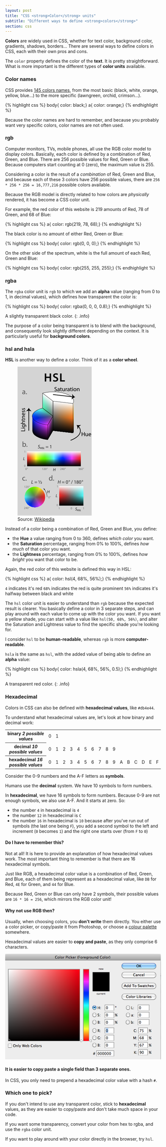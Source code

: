 ```yaml
---
layout: post
title: "CSS <strong>Color</strong> units"
subtitle: "Different ways to define <strong>colors</strong>"
section: css
---
```


**Colors** are widely used in CSS, whether for text color, background color, gradients, shadows, borders... There are several ways to define colors in CSS, each with their own pros and cons.

The `color` property defines the color of the **text**. It is pretty straightforward. What is more important is the different types of **color units** available.

### Color names

CSS provides [145 colors names](https://developer.mozilla.org/en-US/docs/Web/CSS/color_value), from the most basic (black, white, orange, yellow, blue...) to the more specific (lawngreen, orchid, crimson...).

{% highlight css %}
body{ color: black;}
a{ color: orange;}
{% endhighlight %}

Because the color names are hard to remember, and because you probably want very specific colors, color names are not often used.

### rgb

Computer monitors, TVs, mobile phones, all use the RGB color model to display colors. Basically, each color is defined by a combination of Red, Green, and Blue. There are 256 possible values for Red, Green or Blue. Because computers start counting at 0 (zero), the maximum value is 255.

Considering a color is the result of a _combination_ of Red, Green and Blue, and because each of these 3 colors have 256 possible values, there are `256 * 256 * 256 = 16,777,216` possible colors available.

Because the RGB model is directly related to how colors are _physically_ rendered, it has become a CSS color unit.

For example, the red color of this website is 219 amounts of Red, 78 of Green, and 68 of Blue:

{% highlight css %}
a{ color: rgb(219, 78, 68);}
{% endhighlight %}

The black color is no amount of either Red, Green or Blue:

{% highlight css %}
body{ color: rgb(0, 0, 0);}
{% endhighlight %}

On the other side of the spectrum, white is the full amount of each Red, Green and Blue:

{% highlight css %}
body{ color: rgb(255, 255, 255);}
{% endhighlight %}

### rgba

The `rgba` color unit is `rgb` to which we add an **alpha** value (ranging from 0 to 1, in decimal values), which defines how transparent the color is:

{% highlight css %}
body{ color: rgba(0, 0, 0, 0.8);}
{% endhighlight %}

A slightly transparent black color.
{: .info}

The purpose of a color being transparent is to blend with the background, and consequently look slightly different depending on the context. It is particularly useful for **background colors**.

### hsl and hsla

**HSL** is another way to define a color. Think of it as a **color wheel**.

<figure>
<img src="/images/hsl-model.png" alt="HSL model">
<figcaption>
Source: <a href="https://en.wikipedia.org/wiki/HSL_and_HSV#/media/File:Hsl-hsv_models.svg/">Wikipedia</a>
</figcaption>
</figure>

Instead of a color being a combination of Red, Green and Blue, you define:

* the **Hue** a value ranging from 0 to 360, defines _which color_ you want.
* the **Saturation** percentage, ranging from 0% to 100%, defines _how much_ of that color you want.
* the **Lightness** percentage, ranging from 0% to 100%, defines _how bright_ you want that color to be.

Again, the red color of this website is defined this way in HSL:

{% highlight css %}
a{ color: hsl(4, 68%, 56%);}
{% endhighlight %}

`4` indicates it's red
`68%` indicates the red is quite prominent
`56%` indicates it's halfway between black and white

The `hsl` color unit is easier to understand than `rgb` because the expected result is clearer. You basically define a color in 3 separate steps, and can play around with each value to come up with the color you want. If you want a yellow shade, you can start with a value like `hsl(50, 68%, 56%)`, and alter the Saturation and Lightness value to find the specific shade you're looking for.

I consider `hsl` to be **human-readable**, whereas `rgb` is more **computer-readable**.

`hsla` is the same as `hsl`, with the added value of being able to define an **alpha** value:

{% highlight css %}
body{ color: hsla(4, 68%, 56%, 0.5);}
{% endhighlight %}

A transparent red color.
{: .info}

### Hexadecimal

Colors in CSS can also be defined with **hexadecimal values**, like `#db4e44`.

To understand what hexadecimal values are, let's look at how binary and decimal work:

<div class="table">
  <table>
    <tr>
      <th>
        binary
        <em>2 possible values</em>
      </th>
      <td>0</td>
      <td>1</td>
      <td></td>
      <td></td>
      <td></td>
      <td></td>
      <td></td>
      <td></td>
      <td></td>
      <td></td>
      <td></td>
      <td></td>
      <td></td>
      <td></td>
      <td></td>
      <td></td>
    </tr>
    <tr>
      <th>
        decimal
        <em>10 possible values</em>
      </th>
      <td>0</td>
      <td>1</td>
      <td>2</td>
      <td>3</td>
      <td>4</td>
      <td>5</td>
      <td>6</td>
      <td>7</td>
      <td>8</td>
      <td>9</td>
      <td></td>
      <td></td>
      <td></td>
      <td></td>
      <td></td>
      <td></td>
    </tr>
    <tr>
      <th>
        hexadecimal
        <em>16 possible values</em>
      </th>
      <td>0</td>
      <td>1</td>
      <td>2</td>
      <td>3</td>
      <td>4</td>
      <td>5</td>
      <td>6</td>
      <td>7</td>
      <td>8</td>
      <td>9</td>
      <td>A</td>
      <td>B</td>
      <td>C</td>
      <td>D</td>
      <td>E</td>
      <td>F</td>
    </tr>
    </tr>
  </table>
</div>

Consider the 0-9 numbers and the A-F letters as **symbols**.

Humans use the **decimal** system. We have 10 symbols to form numbers.

In **hexadecimal**, we have 16 symbols to form numbers. Because 0-9 are not enough symbols, we also use A-F. And it starts at zero. So:

* the number `4` in hexadecimal is `4`
* the number `12` in hexadecimal is `C`
* the number `16` in hexadecimal is `10` because after you've run out of symbols (the last one being `F`), you add a second symbol to the left and increment (`0` becomes `1`) and the right one starts over (from `F` to `0`)

#### Do I have to remember this?

Not at all! It is here to provide an explanation of how hexadecimal values work. The most important thing to remember is that there are 16 hexadecimal symbols.

Just like RGB, a hexadecimal color value is a combination of Red, Green, and Blue, each of them being represent as a hexadecimal value, like `DB` for Red, `4E` for Green, and `44` for Blue.

Because Red, Green or Blue can only have 2 symbols, their possible values are `16 * 16 = 256`, which mirrors the RGB color unit!

#### Why not use RGB then?

Usually, when choosing colors, you **don't write** them directly. You either use a color picker, or copy/paste it from Photoshop, or choose a [colour palette](http://www.colourlovers.com/palettes) somewhere.

Hexadecimal values are easier to **copy and paste**, as they only comprise 6 characters.

![Photoshop one field for hex](/images/photoshop-color-picker.png)

#### It is easier to copy paste a single field than 3 separate ones.

In CSS, you only need to prepend a hexadecimal color value with a hash `#`.

### Which one to pick?

If you don't intend to use any transparent color, stick to **hexadecimal** values, as they are easier to copy/paste and don't take much space in your code.

If you want some transparency, convert your color from hex to rgba, and use the `rgba` color unit.

If you want to play around with your color directly in the browser, try `hsl`.
